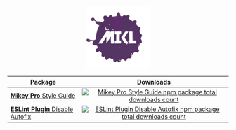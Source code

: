 <!DOCTYPE html>
<div width="100%" align="center">
  <a href="https://github.com/chiefmikey">
    <img
      width="144"
      height="144"
      src="./images/mikl.png"
      alt="MIKL splash icon logo"
    />
  </a>
</div>
<table align="center">
  <thead>
    <tr>
      <th>Package</th>
      <th>Downloads</th>
    </tr>
  </thead>
  <tbody>
    <tr>
      <td valign="center">
        <a href="https://github.com/mikey-pro/style-guide">
          <b>Mikey Pro</b>
          Style Guide
        </a>
      </td>
      <td valign="center" align="center">
        <a
          href="https://www.npmjs.com/package/@mikey-pro/style-guide"
          style="height: 0"
        >
          <img
            src="https://img.shields.io/npm/dt/@mikey-pro/style-guide?color=%235dacb7&style=for-the-badge&label="
            alt="Mikey Pro Style Guide npm package total downloads count"
            style="height: 100%"
          />
        </a>
      </td>
    </tr>
    <tr>
      <td valign="center">
        <a href="https://github.com/chiefmikey/eslint-plugin-disable-autofix">
          <b>ESLint Plugin</b>
          Disable Autofix
        </a>
      </td>
      <td valign="center" align="center">
        <a
          href="https://www.npmjs.com/package/eslint-plugin-disable-autofix"
          style="height: 0"
        >
          <img
            src="https://img.shields.io/npm/dt/eslint-plugin-disable-autofix?color=%239987d8&style=for-the-badge&label="
            alt="ESLint Plugin Disable Autofix npm package total downloads count"
            style="height: 100%"
          />
        </a>
      </td>
    </tr>
  </tbody>
</table>
